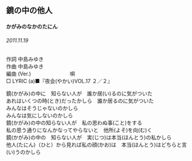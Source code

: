 ## 鏡の中の他人
#### かがみのなかのたにん
###### 2011.11.19


作詞     中島みゆき　　　　　   
作曲      中島みゆき  　　　   
編曲 (Ver.) 　　　　　　　
唄          
□ LYRIC (a)■『夜会(やかい)VOL.17 ２／２』  
   
   
鏡(かがみ)の中に　知らない人が　誰か居(い)るのに気がついた   
あれはいくつの時(とき)だったかしら　誰か居るのに気がついた   
みんなはそうじゃないのかしら   
みんなは気にしないのかしら   
鏡(かがみ)の中の知らない人が　私の思わぬ事(こと)をする   
私の思う通りになんかなってやらないと　他所(よそ)を向(む)く   
鏡(かがみ)の中の　知らない人が　実(じつ)は本当(ほんとう)の私かしら   
他人(たにん)（ひと）から見れば私の顔(かお)は　本当(ほんとう)はどちらと言(い)うのかしら   